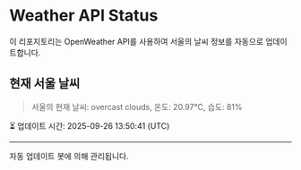 
# Weather API Status

이 리포지토리는 OpenWeather API를 사용하여 서울의 날씨 정보를 자동으로 업데이트합니다.

## 현재 서울 날씨
> 서울의 현재 날씨: overcast clouds, 온도: 20.97°C, 습도: 81%

⏳ 업데이트 시간: 2025-09-26 13:50:41 (UTC)

---
자동 업데이트 봇에 의해 관리됩니다.
